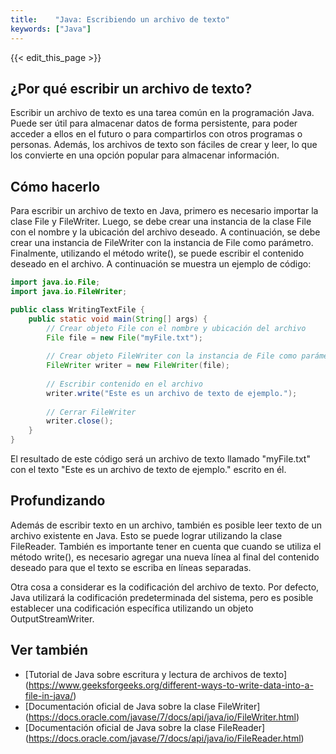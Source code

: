```yaml
---
title:    "Java: Escribiendo un archivo de texto"
keywords: ["Java"]
---
```


{{< edit_this_page >}}

## ¿Por qué escribir un archivo de texto?

Escribir un archivo de texto es una tarea común en la programación Java. Puede ser útil para almacenar datos de forma persistente, para poder acceder a ellos en el futuro o para compartirlos con otros programas o personas. Además, los archivos de texto son fáciles de crear y leer, lo que los convierte en una opción popular para almacenar información.

## Cómo hacerlo

Para escribir un archivo de texto en Java, primero es necesario importar la clase File y FileWriter. Luego, se debe crear una instancia de la clase File con el nombre y la ubicación del archivo deseado. A continuación, se debe crear una instancia de FileWriter con la instancia de File como parámetro. Finalmente, utilizando el método write(), se puede escribir el contenido deseado en el archivo. A continuación se muestra un ejemplo de código:

```Java
import java.io.File;
import java.io.FileWriter;

public class WritingTextFile {
    public static void main(String[] args) {
        // Crear objeto File con el nombre y ubicación del archivo
        File file = new File("myFile.txt");
        
        // Crear objeto FileWriter con la instancia de File como parámetro
        FileWriter writer = new FileWriter(file);
        
        // Escribir contenido en el archivo
        writer.write("Este es un archivo de texto de ejemplo.");
        
        // Cerrar FileWriter
        writer.close();
    }
}
```

El resultado de este código será un archivo de texto llamado "myFile.txt" con el texto "Este es un archivo de texto de ejemplo." escrito en él.

## Profundizando

Además de escribir texto en un archivo, también es posible leer texto de un archivo existente en Java. Esto se puede lograr utilizando la clase FileReader. También es importante tener en cuenta que cuando se utiliza el método write(), es necesario agregar una nueva línea al final del contenido deseado para que el texto se escriba en líneas separadas.

Otra cosa a considerar es la codificación del archivo de texto. Por defecto, Java utilizará la codificación predeterminada del sistema, pero es posible establecer una codificación específica utilizando un objeto OutputStreamWriter.

## Ver también

- [Tutorial de Java sobre escritura y lectura de archivos de texto] (https://www.geeksforgeeks.org/different-ways-to-write-data-into-a-file-in-java/)
- [Documentación oficial de Java sobre la clase FileWriter] (https://docs.oracle.com/javase/7/docs/api/java/io/FileWriter.html)
- [Documentación oficial de Java sobre la clase FileReader] (https://docs.oracle.com/javase/7/docs/api/java/io/FileReader.html)